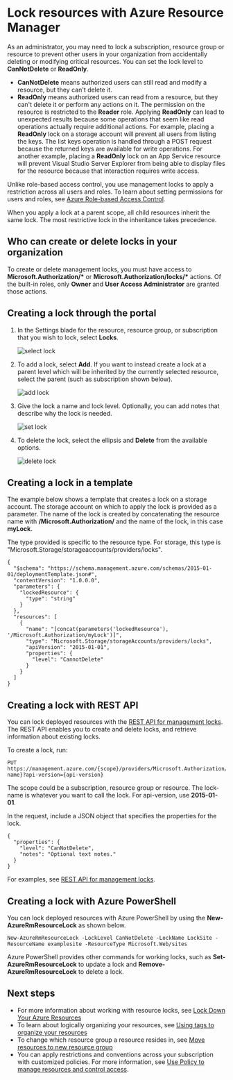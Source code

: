 <properties 
	pageTitle="Lock Resources with Resource Manager | Microsoft Azure" 
	description="Prevent users from updating or deleting certain resources by applying a restriction to all users and roles." 
	services="azure-resource-manager" 
	documentationCenter="" 
	authors="tfitzmac" 
	manager="timlt" 
	editor="tysonn"/>

<tags 
	ms.service="azure-resource-manager" 
	ms.workload="multiple" 
	ms.tgt_pltfrm="na" 
	ms.devlang="na" 
	ms.topic="article" 
	ms.date="05/26/2016" 
	ms.author="tomfitz"/>

# Lock resources with Azure Resource Manager

As an administrator, you may need to lock a subscription, resource group or resource to prevent other users in your organization from accidentally deleting or modifying critical resources. 
You can set the lock level to **CanNotDelete** or **ReadOnly**. 

- **CanNotDelete** means authorized users can still read and modify a resource, but they can't delete it. 
- **ReadOnly** means authorized users can read from a resource, but they can't delete it or perform any actions on it. The permission on the resource is restricted to the **Reader** role. Applying **ReadOnly** can lead to unexpected results because some operations that seem like read operations actually require additional actions. For example, placing a **ReadOnly** lock on a storage account will prevent all users from listing the keys. The list keys operation is handled through a POST request because the returned keys are available for write operations. For another example, placing a **ReadOnly** lock on an App Service resource will prevent Visual Studio Server Explorer from being able to display files for the resource because that interaction requires write access.

Unlike role-based access control, you use management locks to apply a restriction across all users and roles. To learn about setting permissions for users and roles, see 
[Azure Role-based Access Control](./active-directory/role-based-access-control-configure.md).

When you apply a lock at a parent scope, all child resources inherit the same lock. The most restrictive lock in the inheritance takes precedence.

## Who can create or delete locks in your organization

To create or delete management locks, you must have access to **Microsoft.Authorization/\*** or **Microsoft.Authorization/locks/\*** actions. Of the built-in roles, only **Owner** and **User Access Administrator** are granted those actions.

## Creating a lock through the portal

1. In the Settings blade for the resource, resource group, or subscription that you wish to lock, select **Locks**.

      ![select lock](./media/resource-group-lock-resources/select-lock.png)

2. To add a lock, select **Add**. If you want to instead create a lock at a parent level which will be inherited by the currently selected resource, select the parent (such as subscription shown below).

      ![add lock](./media/resource-group-lock-resources/add-lock.png) 

3. Give the lock a name and lock level. Optionally, you can add notes that describe why the lock is needed.

      ![set lock](./media/resource-group-lock-resources/set-lock.png) 

4. To delete the lock, select the ellipsis and **Delete** from the available options.

      ![delete lock](./media/resource-group-lock-resources/delete-lock.png) 

## Creating a lock in a template

The example below shows a template that creates a lock on a storage account. The storage account on which to apply the lock is provided as a parameter. The name of the lock is created by concatenating the resource name with **/Microsoft.Authorization/** and the name of the lock, in this case **myLock**.

The type provided is specific to the resource type. For storage, this type is "Microsoft.Storage/storageaccounts/providers/locks".

    {
      "$schema": "https://schema.management.azure.com/schemas/2015-01-01/deploymentTemplate.json#",
      "contentVersion": "1.0.0.0",
      "parameters": {
        "lockedResource": {
          "type": "string"
        }
      },
      "resources": [
        {
          "name": "[concat(parameters('lockedResource'), '/Microsoft.Authorization/myLock')]",
          "type": "Microsoft.Storage/storageAccounts/providers/locks",
          "apiVersion": "2015-01-01",
          "properties": {
            "level": "CannotDelete"
          }
        }
      ]
    }

## Creating a lock with REST API

You can lock deployed resources with the [REST API for management locks](https://msdn.microsoft.com/library/azure/mt204563.aspx). The REST API enables you to create and delete locks, and 
retrieve information about existing locks.

To create a lock, run:

    PUT https://management.azure.com/{scope}/providers/Microsoft.Authorization/locks/{lock-name}?api-version={api-version}

The scope could be a subscription, resource group or resource. The lock-name is whatever you want to call the lock. For api-version, use **2015-01-01**.

In the request, include a JSON object that specifies the properties for the lock.

    {
      "properties": {
        "level": "CanNotDelete",
        "notes": "Optional text notes."
      }
    } 

For examples, see [REST API for management locks](https://msdn.microsoft.com/library/azure/mt204563.aspx).

## Creating a lock with Azure PowerShell

You can lock deployed resources with Azure PowerShell by using the **New-AzureRmResourceLock** as shown below.

    New-AzureRmResourceLock -LockLevel CanNotDelete -LockName LockSite -ResourceName examplesite -ResourceType Microsoft.Web/sites

Azure PowerShell provides other commands for working locks, such as **Set-AzureRmResourceLock** to update a lock and **Remove-AzureRmResourceLock** to delete a lock.

## Next steps

- For more information about working with resource locks, see [Lock Down Your Azure Resources](http://blogs.msdn.com/b/cloud_solution_architect/archive/2015/06/18/lock-down-your-azure-resources.aspx)
- To learn about logically organizing your resources, see [Using tags to organize your resources](resource-group-using-tags.md)
- To change which resource group a resource resides in, see [Move resources to new resource group](resource-group-move-resources.md)
- You can apply restrictions and conventions across your subscription with customized policies. For more information, see [Use Policy to manage resources and control access](resource-manager-policy.md).
